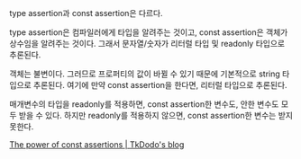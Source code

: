 type assertion과 const assertion은 다르다.

type assertion은 컴파일러에게 타입을 알려주는 것이고, const assertion은 객체가 상수임을 알려주는 것이다. 그래서 문자열/숫자가 리터럴 타입 및 readonly 타입으로 추론된다.

객체는 불변이다. 그러므로 프로퍼티의 값이 바뀔 수 있기 때문에 기본적으로 string 타입으로 추론된다. 여기에 만약 const assertion을 한다면, 리터럴 타입으로 추론된다.

매개변수의 타입을 readonly를 적용하면, const assertion한 변수도, 안한 변수도 모두 받을 수 있다. 하지만 readonly를 적용하지 않으면, const assertion한 변수는 받지 못한다.

[The power of const assertions | TkDodo's blog](https://tkdodo.eu/blog/the-power-of-const-assertions)